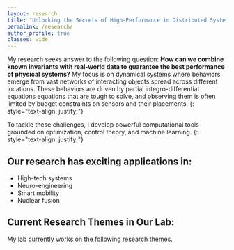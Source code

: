 ```yaml
---
layout: research
title: "Unlocking the Secrets of High-Performance in Distributed Systems"
permalink: /research/
author_profile: true
classes: wide
---
```


My research seeks answer to the following question: **How can we combine known invariants with real-world data to guarantee the best performance of physical systems?** My focus is on dynamical systems where behaviors emerge from vast networks of interacting objects spread across different locations. These behaviors are driven by partial integro-differential equations equations that are tough to solve, and observing them is often limited by budget constraints on sensors and their placements.
{: style="text-align: justify;"}

To tackle these challenges, I develop powerful computational tools grounded on optimization, control theory, and machine learning.
{: style="text-align: justify;"}

## Our research has exciting applications in:

- High-tech systems
- Neuro-engineering
- Smart mobility
- Nuclear fusion

## Current Research Themes in Our Lab:

My lab currently works on the following research themes.

<!-- {% include base_path %}

{% assign ordered_pages = site.research | sort: "order_number" %}

{% if ordered_pages %}
  {% for post in ordered_pages %}
    {% include archive-single.html type="grid" %}
  {% endfor %}
{% else %}
  <p>No research pages found.</p>
{% endif %} -->
